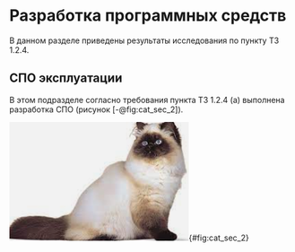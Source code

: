 # Разработка программных средств

В данном разделе приведены результаты исследования по пункту ТЗ 1.2.4.

## СПО эксплуатации

В этом подразделе согласно требования пункта ТЗ 1.2.4 (а) выполнена разработка СПО (рисунок [-@fig:cat_sec_2]).

![Кот из раздела 2](_img/cat_sec_2.png){#fig:cat_sec_2}
